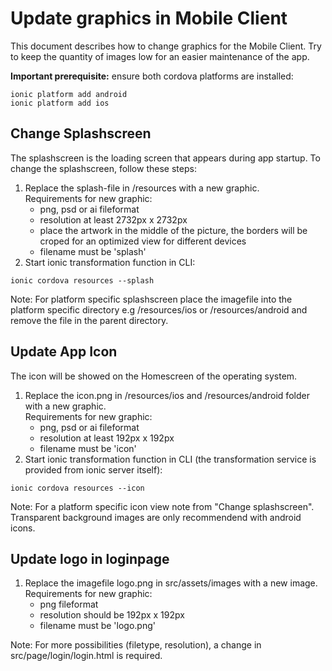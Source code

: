 # Update graphics in Mobile Client
This document describes how to change graphics for the Mobile Client. Try to keep the quantity of images low for an easier maintenance of the app. 

**Important prerequisite:** ensure both cordova platforms are installed:
```shell
ionic platform add android
ionic platform add ios
```

## Change Splashscreen
The splashscreen is the loading screen that appears during app startup. To change the splashscreen, follow these steps:
1. Replace the splash-file in /resources with a new graphic.  
  Requirements for new graphic:
   - png, psd or ai fileformat
   - resolution at least 2732px x 2732px
   - place the artwork in the middle of the picture, the borders will be croped for an optimized view for different devices
   - filename must be 'splash'
2. Start ionic transformation function in CLI:

```shell
ionic cordova resources --splash
```

Note: For platform specific splashscreen place the imagefile into the platform specific directory e.g /resources/ios or /resources/android and remove the file in the parent directory.

## Update App Icon
The icon will be showed on the Homescreen of the operating system.
1. Replace the icon.png in /resources/ios and /resources/android folder with a new graphic.  
  Requirements for new graphic:
   - png, psd or ai fileformat
   - resolution at least 192px x 192px
   - filename must be 'icon'
2. Start ionic transformation function in CLI (the transformation service is provided from ionic server itself):

```shell
ionic cordova resources --icon
```
Note: For a platform specific icon view note from "Change splashscreen". Transparent background images are only recommendend with android icons.

## Update logo in loginpage
1. Replace the imagefile logo.png in src/assets/images with a new image.  
Requirements for new graphic:
   - png fileformat
   - resolution should be 192px x 192px
   - filename must be 'logo.png'

Note: For more possibilities (filetype, resolution), a change in  src/page/login/login.html is required.
